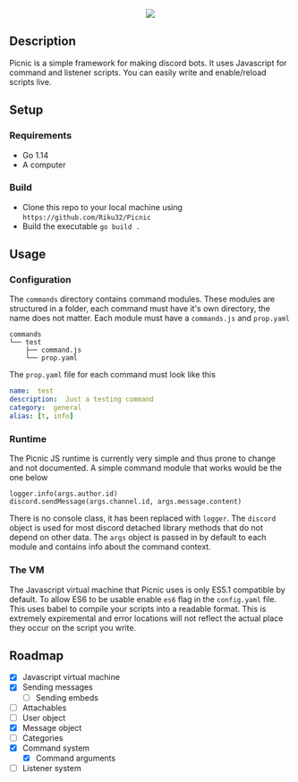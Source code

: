 <p align="center">
  <img src="https://raw.githubusercontent.com/Riku32/Picnic/master/res/banner.png"/>
</p>

## Description

Picnic is a simple framework for making discord bots. It uses Javascript for command and listener scripts. You can easily write and enable/reload scripts live.

## Setup

### Requirements
- Go 1.14
- A computer

### Build
- Clone this repo to your local machine using  `https://github.com/Riku32/Picnic`
- Build the executable `go build .`

## Usage

### Configuration
The `commands` directory  contains command modules. These modules are structured in a folder, each command must have it's own directory, the name does not matter. Each module must have a `commands.js` and `prop.yaml`
```
commands
└── test
    ├── command.js
    └── prop.yaml
```
The `prop.yaml` file for each command must look like this
```YAML
name:  test
description:  Just a testing command
category:  general
alias: [t, info]
```

### Runtime
The Picnic JS runtime is currently very simple and thus prone to change and not documented. A simple command module that works would be the one below
```JS
logger.info(args.author.id)
discord.sendMessage(args.channel.id, args.message.content)
```
There is no console class, it has been replaced with `logger`. The `discord` object is used for most discord detached library methods that do not depend on other data. The `args` object is passed in by default to each module and contains info about the command context.

### The VM
The Javascript virtual machine that Picnic uses is only ES5.1 compatible by default. To allow ES6 to be usable enable `es6` flag in the `config.yaml` file. This uses babel to compile your scripts into a readable format. This is extremely expiremental and error locations will not reflect the actual place they occur on the script you write.

## Roadmap

- [x] Javascript virtual machine
- [x] Sending messages
  - [ ] Sending embeds
- [ ] Attachables
- [ ] User object
- [x] Message object
- [ ] Categories
- [x] Command system
  - [x] Command arguments
- [ ] Listener system
